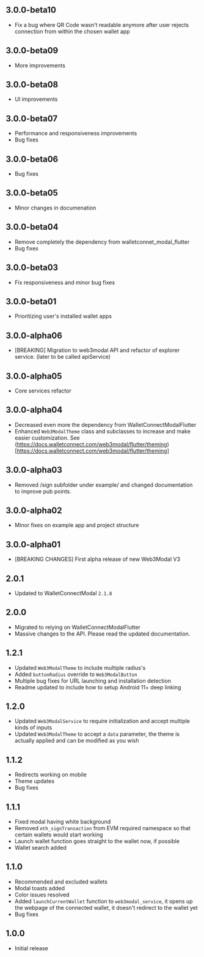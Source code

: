 ## 3.0.0-beta10

- Fix a bug where QR Code wasn't readable anymore after user rejects connection from within the chosen wallet app

## 3.0.0-beta09

- More improvements

## 3.0.0-beta08

- UI improvements

## 3.0.0-beta07

- Performance and responsiveness improvements
- Bug fixes

## 3.0.0-beta06

- Bug fixes
  
## 3.0.0-beta05

- Minor changes in documenation

## 3.0.0-beta04

- Remove completely the dependency from walletconnet_modal_flutter
- Bug fixes
  
## 3.0.0-beta03

- Fix responsiveness and minor bug fixes

## 3.0.0-beta01

- Prioritizing user's installed wallet apps

## 3.0.0-alpha06

- [BREAKING] Migration to web3modal API and refactor of explorer service. (later to be called apiService)

## 3.0.0-alpha05

- Core services refactor

## 3.0.0-alpha04

- Decreased even more the dependency from WalletConnectModalFlutter
- Enhanced `Web3ModalTheme` class and subclasses to increase and make easier customization. See (https://docs.walletconnect.com/web3modal/flutter/theming)[https://docs.walletconnect.com/web3modal/flutter/theming]

## 3.0.0-alpha03

- Removed /sign subfolder under example/ and changed documentation to improve pub points.

## 3.0.0-alpha02

- Minor fixes on example app and project structure

## 3.0.0-alpha01

- [BREAKING CHANGES] First alpha release of new Web3Modal V3

## 2.0.1

- Updated to WalletConnectModal `2.1.8`

## 2.0.0

- Migrated to relying on WalletConnectModalFlutter
- Massive changes to the API. Please read the updated documentation.

## 1.2.1

- Updated `Web3ModalTheme` to include multiple radius's
- Added `buttonRadius` override to `Web3ModalButton`
- Multiple bug fixes for URL launching and installation detection
- Readme updated to include how to setup Android 11+ deep linking

## 1.2.0

- Updated `Web3ModalService` to require initialization and accept multiple kinds of inputs
- Updated `Web3ModalTheme` to accept a `data` parameter, the theme is actually applied and can be modified as you wish

## 1.1.2

- Redirects working on mobile
- Theme updates
- Bug fixes

## 1.1.1

- Fixed modal having white background
- Removed `eth_signTransaction` from EVM required namespace so that certain wallets would start working
- Launch wallet function goes straight to the wallet now, if possible
- Wallet search added

## 1.1.0

- Recommended and excluded wallets
- Modal toasts added
- Color issues resolved
- Added `launchCurrentWallet` function to `web3modal_service`, it opens up the webpage of the connected wallet, it doesn't redirect to the wallet yet
- Bug fixes

## 1.0.0

- Initial release
